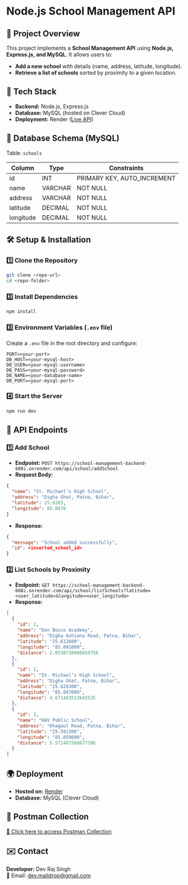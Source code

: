 # Node.js School Management API

## 📌 Project Overview

This project implements a **School Management API** using **Node.js, Express.js, and MySQL**. It allows users to:

- **Add a new school** with details (name, address, latitude, longitude).
- **Retrieve a list of schools** sorted by proximity to a given location.

## 🚀 Tech Stack

- **Backend:** Node.js, Express.js
- **Database:** MySQL (hosted on Clever Cloud)
- **Deployment:** Render ([Live API](https://school-management-backend-608i.onrender.com/))

## 📂 Database Schema (MySQL)

Table: `schools`

| Column    | Type    | Constraints                  |
| --------- | ------- | ---------------------------- |
| id        | INT     | PRIMARY KEY, AUTO\_INCREMENT |
| name      | VARCHAR | NOT NULL                     |
| address   | VARCHAR | NOT NULL                     |
| latitude  | DECIMAL | NOT NULL                     |
| longitude | DECIMAL | NOT NULL                     |

## 🛠 Setup & Installation

### 1️⃣ Clone the Repository

```bash
git clone <repo-url>
cd <repo-folder>
```

### 2️⃣ Install Dependencies

```bash
npm install
```

### 3️⃣ Environment Variables (`.env` file)

Create a `.env` file in the root directory and configure:

```
PORT=<your-port>
DB_HOST=<your-mysql-host>
DB_USER=<your-mysql-username>
DB_PASS=<your-mysql-password>
DB_NAME=<your-database-name>
DB_PORT=<your-mysql-port>
```

### 4️⃣ Start the Server

```bash
npm run dev
```

## 📌 API Endpoints

### **1️⃣ Add School**

- **Endpoint:** `POST https://school-management-backend-608i.onrender.com/api/school/addSchool`
- **Request Body:**

```json
{
  "name": "St. Michael’s High School",
  "address": "Digha Ghat, Patna, Bihar",
  "latitude": 25.6283,
  "longitude": 85.0470
}
```

- **Response:**

```json
{
  "message": "School added successfully",
  "id": <inserted_school_id>
}
```

### **2️⃣ List Schools by Proximity**

- **Endpoint:** `GET https://school-management-backend-608i.onrender.com/api/school/listSchools?latitude=<user_latitude>&longitude=<user_longitude>`
- **Response:**

```json
[
  {
    "id": 2,
    "name": "Don Bosco Academy",
    "address": "Digha Ashiana Road, Patna, Bihar",
    "latitude": "25.612600",
    "longitude": "85.091800",
    "distance": 2.0530738860854756
  },
  {
    "id": 1,
    "name": "St. Michael’s High School",
    "address": "Digha Ghat, Patna, Bihar",
    "latitude": "25.628300",
    "longitude": "85.047000",
    "distance": 4.671483522645535
  },
  {
    "id": 3,
    "name": "DAV Public School",
    "address": "Khagaul Road, Patna, Bihar",
    "latitude": "25.591300",
    "longitude": "85.059600",
    "distance": 5.571487566677386
  }
]
```

## 🌍 Deployment

- **Hosted on:** [Render](https://school-management-backend-608i.onrender.com/)
- **Database:** MySQL (Clever Cloud)

## 👑 Postman Collection

[📌 Click here to access Postman Collection](https://www.postman.com/orbital-module-engineer-2841342/workspace/school-management/collection/32335787-bf1e34d9-198a-4008-ac32-009d2aa675b9?action=share&creator=32335787)

## ✉️ Contact

**Developer:** Dev Raj Singh\
📧 Email: [dev.maildrop@gmail.com](mailto:dev.maildrop@gmail.com)
